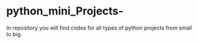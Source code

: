 # python_mini_Projects-
In repository you will find codes for all types of python projects from small to big.
